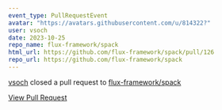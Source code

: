 ```yaml
---
event_type: PullRequestEvent
avatar: "https://avatars.githubusercontent.com/u/814322?"
user: vsoch
date: 2023-10-25
repo_name: flux-framework/spack
html_url: https://github.com/flux-framework/spack/pull/126
repo_url: https://github.com/flux-framework/spack
---
```


<a href='https://github.com/vsoch' target='_blank'>vsoch</a> closed a pull request to <a href='https://github.com/flux-framework/spack' target='_blank'>flux-framework/spack</a>

<a href='https://github.com/flux-framework/spack/pull/126' target='_blank'>View Pull Request</a>